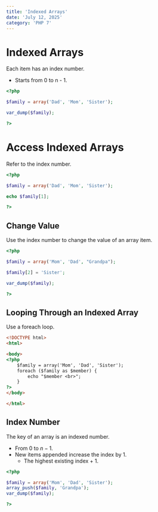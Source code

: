 ```yaml
---
title: 'Indexed Arrays'
date: 'July 12, 2025'
category: 'PHP 7'
---
```


# Indexed Arrays

Each item has an index number.
- Starts from 0 to n - 1.

```php
<?php

$family = array('Dad', 'Mom', 'Sister');

var_dump($family);

?>
```

# Access Indexed Arrays

Refer to the index number.

```php
<?php

$family = array('Dad', 'Mom', 'Sister');

echo $family[1];

?>
```

## Change Value

Use the index number to change the value of an array item.

```php
<?php

$family = array('Mom', 'Dad', "Grandpa");

$family[2] = 'Sister';

var_dump($family);

?>
```

## Looping Through an Indexed Array

Use a foreach loop.

```html
<!DOCTYPE html>
<html>

<body>
<?php
    $family = array('Mom', 'Dad', 'Sister');
    foreach ($family as $member) {
        echo "$member <br>";
    }
?>
</body>

</html>
```

## Index Number

The key of an array is an indexed number.
- From $0$ to $n - 1$.
- New items appended increase the index by 1.
    - The highest existing index + 1.

```php
<?php

$family = array('Mom', 'Dad', 'Sister');
array_push($family, 'Grandpa');
var_dump($family);

?>
```